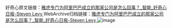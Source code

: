 好奇心原文链接：[雅虎专门为阿里巴巴成立的那家公司是怎么回事？_智能_好奇心日报-Steven Levy ](https://www.qdaily.com/articles/8177.html)
WebArchive归档链接：[雅虎专门为阿里巴巴成立的那家公司是怎么回事？_智能_好奇心日报-Steven Levy ](http://web.archive.org/web/20190623152252/https://www.qdaily.com/articles/8177.html)
![image](http://ww3.sinaimg.cn/large/007d5XDply1g3vb01l9f9j30u07vw1kz)
